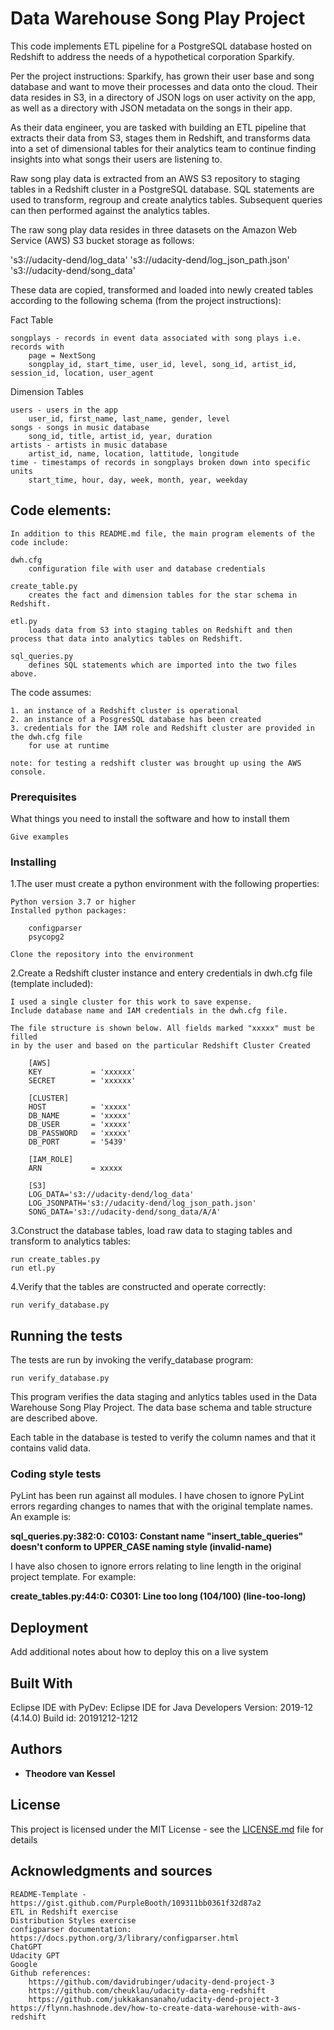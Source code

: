 # Data Warehouse Song Play Project

This code implements ETL pipeline for a PostgreSQL database hosted on Redshift to address
the needs of a hypothetical corporation Sparkify. 

Per the project instructions:
Sparkify, has grown their user base and song database and want to move their processes and data onto the cloud. Their data resides in S3, in a directory of JSON logs on user activity on the app, as well as a directory with JSON metadata on the songs in their app.

As their data engineer, you are tasked with building an ETL pipeline that extracts their data from S3, stages them in Redshift, and transforms data into a set of dimensional tables for their analytics team to continue finding insights into what songs their users are listening to.

Raw song play data is extracted from an AWS S3 repository
to staging tables in a Redshift cluster in a PostgreSQL database. SQL statements are used to transform, regroup and create analytics tables. Subsequent queries can then performed against the analytics tables.

The raw song play data resides in three datasets on the Amazon Web Service (AWS) S3 bucket storage as follows:

's3://udacity-dend/log_data'
's3://udacity-dend/log_json_path.json'
's3://udacity-dend/song_data'

These data are copied, transformed and loaded into newly created tables according to the following schema (from the project instructions):

Fact Table

    songplays - records in event data associated with song plays i.e. records with 
        page = NextSong
        songplay_id, start_time, user_id, level, song_id, artist_id, session_id, location, user_agent

Dimension Tables

    users - users in the app
        user_id, first_name, last_name, gender, level
    songs - songs in music database
        song_id, title, artist_id, year, duration
    artists - artists in music database
        artist_id, name, location, lattitude, longitude
    time - timestamps of records in songplays broken down into specific units
        start_time, hour, day, week, month, year, weekday

## Code elements:
    In addition to this README.md file, the main program elements of the code include:

    dwh.cfg
        configuration file with user and database credentials

    create_table.py 
        creates the fact and dimension tables for the star schema in Redshift.

    etl.py       
        loads data from S3 into staging tables on Redshift and then process that data into analytics tables on Redshift.

    sql_queries.py 
        defines SQL statements which are imported into the two files above.

The code assumes:

    1. an instance of a Redshift cluster is operational 
    2. an instance of a PosgresSQL database has been created
    3. credentials for the IAM role and Redshift cluster are provided in the dwh.cfg file
        for use at runtime
        
    note: for testing a redshift cluster was brought up using the AWS console.

### Prerequisites

What things you need to install the software and how to install them

```
Give examples
```

### Installing

1.The user must create a python environment with the following properties:

	Python version 3.7 or higher
	Installed python packages:
	
		configparser
		psycopg2
	
	Clone the repository into the environment

2.Create a Redshift cluster instance and entery credentials in dwh.cfg file (template included):

	I used a single cluster for this work to save expense.
	Include database name and IAM credentials in the dwh.cfg file.
	
	The file structure is shown below. All fields marked "xxxxx" must be filled
	in by the user and based on the particular Redshift Cluster Created
	
		[AWS]
		KEY           = 'xxxxxx'
		SECRET        = 'xxxxxx'
		
		[CLUSTER]
		HOST          = 'xxxxx'
		DB_NAME       = 'xxxxx'
		DB_USER       = 'xxxxx'
		DB_PASSWORD   = 'xxxxx'
		DB_PORT       = '5439'
		
		[IAM_ROLE]
		ARN           = xxxxx
		
		[S3]
		LOG_DATA='s3://udacity-dend/log_data'
		LOG_JSONPATH='s3://udacity-dend/log_json_path.json'
		SONG_DATA='s3://udacity-dend/song_data/A/A'

3.Construct the database tables, load raw data to staging tables and transform to analytics tables:

	run create_tables.py 
	run etl.py
	
4.Verify that the tables are constructed and operate correctly:

	run verify_database.py


## Running the tests

The tests are run by invoking the verify_database program:

	run verify_database.py

This program verifies the data staging and anlytics tables used in the
Data Warehouse Song Play Project. The data base schema and table structure
are described above.

Each table in the database is tested to verify the column names and that it
contains valid data.

### Coding style tests

PyLint has been run against all modules. 
I have chosen to ignore PyLint errors regarding changes to names that
with the original template names. An example is:

__sql_queries.py:382:0: C0103: Constant name "insert_table_queries" doesn't conform to UPPER_CASE naming style (invalid-name)__

I have also chosen to ignore errors relating to line length in the original project template. For example:

__create_tables.py:44:0: C0301: Line too long (104/100) (line-too-long)__

## Deployment

Add additional notes about how to deploy this on a live system

## Built With

Eclipse IDE with PyDev:
	Eclipse IDE for Java Developers
	Version: 2019-12 (4.14.0)
	Build id: 20191212-1212

## Authors

* **Theodore van Kessel** 

## License

This project is licensed under the MIT License - see the [LICENSE.md](LICENSE.md) file for details

## Acknowledgments and sources
	README-Template - https://gist.github.com/PurpleBooth/109311bb0361f32d87a2
	ETL in Redshift exercise
	Distribution Styles exercise
	configparser documentation: https://docs.python.org/3/library/configparser.html
	ChatGPT
	Udacity GPT
	Google
	Github references: 
		https://github.com/davidrubinger/udacity-dend-project-3
		https://github.com/cheuklau/udacity-data-eng-redshift
		https://github.com/jukkakansanaho/udacity-dend-project-3
	https://flynn.hashnode.dev/how-to-create-data-warehouse-with-aws-redshift

